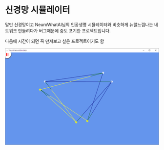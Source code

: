 # 신경망 시뮬레이터

말만 신경망이고 NeuroWhatAI님의 인공생명 시뮬레이터와 비슷하게 뉴럴느낌나는 네트워크 만들려다가 버그때문에 중도 포기한 프로젝트입니다. 

다음에 시간이 되면 꼭 만져보고 싶은 프로젝트이기도 함

![스크린샷](/screenshot.png)